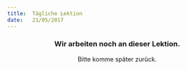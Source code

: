 ```yaml
---
title:  Tägliche Lektion
date:   21/05/2017
---
```


### <center>Wir arbeiten noch an dieser Lektion.</center>
<center>Bitte komme später zurück.</center>